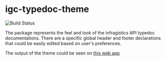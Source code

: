 # igc-typedoc-theme
![Build Status](https://travis-ci.org/IgniteUI/igniteui-typedoc-theme.svg?branch=master)

The package represents the feel and look of the infragistics API typedoc documentations.
There are a specific global header and footer declarations that could be easily edited based on user's preferences.

The output of the theme could be seen on [this web app](http://www.infragistics.com/dock-manager-docs/typescript/latest/)

